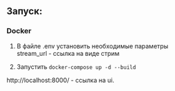 ## Запуск:

### Docker

1. В файле .env установить необходимые параметры\
stream_url - ссылка на виде стрим

2. Запустить ```docker-compose up -d --build```

http://localhost:8000/ - ссылка на ui.
